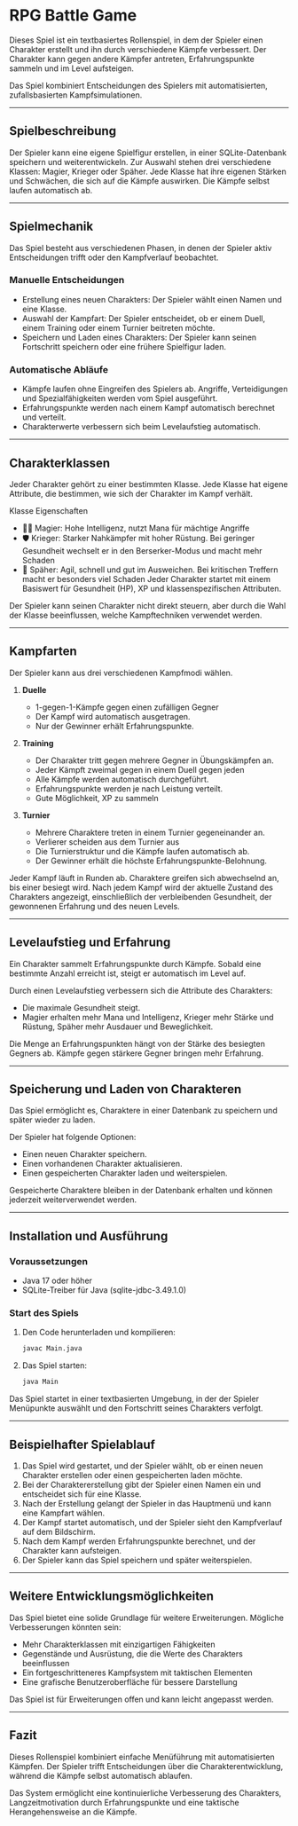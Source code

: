 # RPG Battle Game  

Dieses Spiel ist ein textbasiertes Rollenspiel, in dem der Spieler einen Charakter erstellt und ihn durch verschiedene Kämpfe verbessert. Der Charakter kann gegen andere Kämpfer antreten, Erfahrungspunkte sammeln und im Level aufsteigen.  

Das Spiel kombiniert Entscheidungen des Spielers mit automatisierten, zufallsbasierten Kampfsimulationen.  

---

## Spielbeschreibung  

Der Spieler kann eine eigene Spielfigur erstellen, in einer SQLite-Datenbank speichern und weiterentwickeln. Zur Auswahl stehen drei verschiedene Klassen: Magier, Krieger oder Späher. Jede Klasse hat ihre eigenen Stärken und Schwächen, die sich auf die Kämpfe auswirken. Die Kämpfe selbst laufen automatisch ab.  

---

## Spielmechanik  

Das Spiel besteht aus verschiedenen Phasen, in denen der Spieler aktiv Entscheidungen trifft oder den Kampfverlauf beobachtet.  

### Manuelle Entscheidungen  

- Erstellung eines neuen Charakters: Der Spieler wählt einen Namen und eine Klasse.  
- Auswahl der Kampfart: Der Spieler entscheidet, ob er einem Duell, einem Training oder einem Turnier beitreten möchte.  
- Speichern und Laden eines Charakters: Der Spieler kann seinen Fortschritt speichern oder eine frühere Spielfigur laden.  

### Automatische Abläufe  

- Kämpfe laufen ohne Eingreifen des Spielers ab. Angriffe, Verteidigungen und Spezialfähigkeiten werden vom Spiel ausgeführt.  
- Erfahrungspunkte werden nach einem Kampf automatisch berechnet und verteilt.  
- Charakterwerte verbessern sich beim Levelaufstieg automatisch.  

---

## Charakterklassen  

Jeder Charakter gehört zu einer bestimmten Klasse. Jede Klasse hat eigene Attribute, die bestimmen, wie sich der Charakter im Kampf verhält.  

Klasse	Eigenschaften
- 🧙‍♂️ Magier: Hohe Intelligenz, nutzt Mana für mächtige Angriffe
- 🛡 Krieger: Starker Nahkämpfer mit hoher Rüstung. Bei geringer Gesundheit wechselt er in den Berserker-Modus und macht mehr Schaden
- 🏹 Späher: Agil, schnell und gut im Ausweichen. Bei kritischen Treffern macht er besonders viel Schaden
Jeder Charakter startet mit einem Basiswert für Gesundheit (HP), XP und klassenspezifischen Attributen.

Der Spieler kann seinen Charakter nicht direkt steuern, aber durch die Wahl der Klasse beeinflussen, welche Kampftechniken verwendet werden.  

---

## Kampfarten  

Der Spieler kann aus drei verschiedenen Kampfmodi wählen.  

1. **Duelle**  
   - 1-gegen-1-Kämpfe gegen einen zufälligen Gegner
   - Der Kampf wird automatisch ausgetragen.  
   - Nur der Gewinner erhält Erfahrungspunkte.  

2. **Training**  
   - Der Charakter tritt gegen mehrere Gegner in Übungskämpfen an.  
   - Jeder Kämpft zweimal gegen in einem Duell gegen jeden
   - Alle Kämpfe werden automatisch durchgeführt.  
   - Erfahrungspunkte werden je nach Leistung verteilt.  
   - Gute Möglichkeit, XP zu sammeln

3. **Turnier**  
   - Mehrere Charaktere treten in einem Turnier gegeneinander an. 
   - Verlierer scheiden aus dem Turnier aus
   - Die Turnierstruktur und die Kämpfe laufen automatisch ab.  
   - Der Gewinner erhält die höchste Erfahrungspunkte-Belohnung.  

Jeder Kampf läuft in Runden ab. Charaktere greifen sich abwechselnd an, bis einer besiegt wird.
Nach jedem Kampf wird der aktuelle Zustand des Charakters angezeigt, einschließlich der verbleibenden Gesundheit, der gewonnenen Erfahrung und des neuen Levels.  

---

## Levelaufstieg und Erfahrung  

Ein Charakter sammelt Erfahrungspunkte durch Kämpfe. Sobald eine bestimmte Anzahl erreicht ist, steigt er automatisch im Level auf.  

Durch einen Levelaufstieg verbessern sich die Attribute des Charakters:  

- Die maximale Gesundheit steigt.  
- Magier erhalten mehr Mana und Intelligenz, Krieger mehr Stärke und Rüstung, Späher mehr Ausdauer und Beweglichkeit.  

Die Menge an Erfahrungspunkten hängt von der Stärke des besiegten Gegners ab. Kämpfe gegen stärkere Gegner bringen mehr Erfahrung.  

---

## Speicherung und Laden von Charakteren  

Das Spiel ermöglicht es, Charaktere in einer Datenbank zu speichern und später wieder zu laden.  

Der Spieler hat folgende Optionen:  

- Einen neuen Charakter speichern.  
- Einen vorhandenen Charakter aktualisieren.  
- Einen gespeicherten Charakter laden und weiterspielen.  

Gespeicherte Charaktere bleiben in der Datenbank erhalten und können jederzeit weiterverwendet werden.  

---

## Installation und Ausführung  

### Voraussetzungen  

- Java 17 oder höher  
- SQLite-Treiber für Java (sqlite-jdbc-3.49.1.0) 

### Start des Spiels  

1. Den Code herunterladen und kompilieren:  
   ```bash
   javac Main.java
   ```  
2. Das Spiel starten:  
   ```bash
   java Main
   ```  

Das Spiel startet in einer textbasierten Umgebung, in der der Spieler Menüpunkte auswählt und den Fortschritt seines Charakters verfolgt.  

---

## Beispielhafter Spielablauf  

1. Das Spiel wird gestartet, und der Spieler wählt, ob er einen neuen Charakter erstellen oder einen gespeicherten laden möchte.  
2. Bei der Charaktererstellung gibt der Spieler einen Namen ein und entscheidet sich für eine Klasse.  
3. Nach der Erstellung gelangt der Spieler in das Hauptmenü und kann eine Kampfart wählen.  
4. Der Kampf startet automatisch, und der Spieler sieht den Kampfverlauf auf dem Bildschirm.  
5. Nach dem Kampf werden Erfahrungspunkte berechnet, und der Charakter kann aufsteigen.  
6. Der Spieler kann das Spiel speichern und später weiterspielen.  

---

## Weitere Entwicklungsmöglichkeiten  

Das Spiel bietet eine solide Grundlage für weitere Erweiterungen. Mögliche Verbesserungen könnten sein:  

- Mehr Charakterklassen mit einzigartigen Fähigkeiten  
- Gegenstände und Ausrüstung, die die Werte des Charakters beeinflussen  
- Ein fortgeschritteneres Kampfsystem mit taktischen Elementen  
- Eine grafische Benutzeroberfläche für bessere Darstellung  

Das Spiel ist für Erweiterungen offen und kann leicht angepasst werden.  

---

## Fazit  

Dieses Rollenspiel kombiniert einfache Menüführung mit automatisierten Kämpfen. Der Spieler trifft Entscheidungen über die Charakterentwicklung, während die Kämpfe selbst automatisch ablaufen.  

Das System ermöglicht eine kontinuierliche Verbesserung des Charakters, Langzeitmotivation durch Erfahrungspunkte und eine taktische Herangehensweise an die Kämpfe.  
